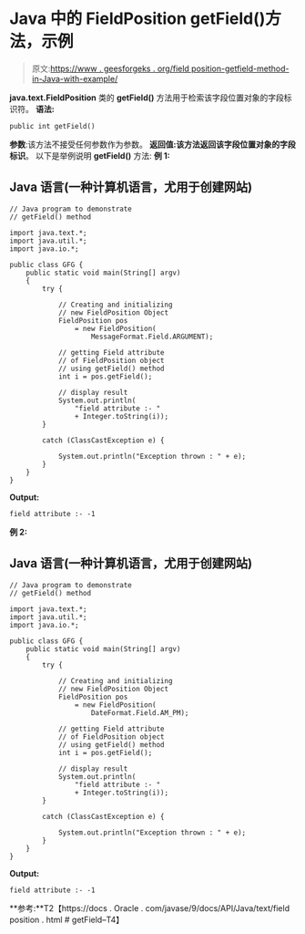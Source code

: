 # Java 中的 FieldPosition getField()方法，示例

> 原文:[https://www . geesforgeks . org/field position-getfield-method-in-Java-with-example/](https://www.geeksforgeeks.org/fieldposition-getfield-method-in-java-with-example/)

**java.text.FieldPosition** 类的 **getField()** 方法用于检索该字段位置对象的字段标识符。
**语法:**

```
public int getField()
```

**参数**:该方法不接受任何参数作为参数。
**返回值:**该方法返回该字段位置对象的**字段标识**。
以下是举例说明 **getField()** 方法:
**例 1:**

## Java 语言(一种计算机语言，尤用于创建网站)

```
// Java program to demonstrate
// getField() method

import java.text.*;
import java.util.*;
import java.io.*;

public class GFG {
    public static void main(String[] argv)
    {
        try {

            // Creating and initializing
            // new FieldPosition Object
            FieldPosition pos
                = new FieldPosition(
                    MessageFormat.Field.ARGUMENT);

            // getting Field attribute
            // of FieldPosition object
            // using getField() method
            int i = pos.getField();

            // display result
            System.out.println(
                "field attribute :- "
                + Integer.toString(i));
        }

        catch (ClassCastException e) {

            System.out.println("Exception thrown : " + e);
        }
    }
}
```

**Output:** 

```
field attribute :- -1
```

**例 2:**

## Java 语言(一种计算机语言，尤用于创建网站)

```
// Java program to demonstrate
// getField() method

import java.text.*;
import java.util.*;
import java.io.*;

public class GFG {
    public static void main(String[] argv)
    {
        try {

            // Creating and initializing
            // new FieldPosition Object
            FieldPosition pos
                = new FieldPosition(
                    DateFormat.Field.AM_PM);

            // getting Field attribute
            // of FieldPosition object
            // using getField() method
            int i = pos.getField();

            // display result
            System.out.println(
                "field attribute :- "
                + Integer.toString(i));
        }

        catch (ClassCastException e) {

            System.out.println("Exception thrown : " + e);
        }
    }
}
```

**Output:** 

```
field attribute :- -1
```

**参考:**T2【https://docs . Oracle . com/javase/9/docs/API/Java/text/field position . html # getField–T4】